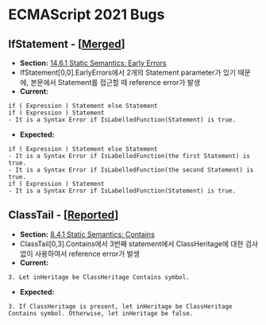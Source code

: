 # ECMAScript 2021 Bugs

## IfStatement - [[Merged](https://github.com/tc39/ecma262/pull/2359)]
- __Section:__ [14.6.1 Static Semantics: Early Errors](https://tc39.es/ecma262/#sec-if-statement-static-semantics-early-errors)
- IfStatement[0,0].EarlyErrors에서 2개의 Statement parameter가 있기 때문에, 본문에서 Statement를 접근할 때 reference error가 발생
- __Current:__

```
if ( Expression ) Statement else Statement
if ( Expression ) Statement
- It is a Syntax Error if IsLabelledFunction(Statement) is true.
```

- __Expected:__

```
if ( Expression ) Statement else Statement
- It is a Syntax Error if IsLabelledFunction(the first Statement) is true.
- It is a Syntax Error if IsLabelledFunction(the second Statement) is true.
if ( Expression ) Statement
- It is a Syntax Error if IsLabelledFunction(Statement) is true.
```

## ClassTail - [[Reported](https://github.com/tc39/ecma262/pull/2362)]
- __Section:__ [8.4.1 Static Semantics: Contains](https://tc39.es/ecma262/#sec-static-semantics-contains)
- ClassTail[0,3].Contains에서 3번째 statement에서 ClassHeritage에 대한 검사 없이 사용하여서 reference error가 발생
- __Current:__

```
3. Let inHeritage be ClassHeritage Contains symbol.
```

- __Expected:__

```
3. If ClassHeritage is present, let inHeritage be ClassHeritage Contains symbol. Otherwise, let inHeritage be false.
```
